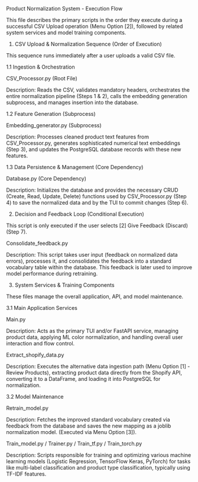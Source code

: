 Product Normalization System - Execution Flow

This file describes the primary scripts in the order they execute during a successful CSV Upload operation (Menu Option [2]), followed by related system services and model training components.

1. CSV Upload & Normalization Sequence (Order of Execution)

This sequence runs immediately after a user uploads a valid CSV file.

1.1 Ingestion & Orchestration

CSV_Processor.py (Root File)

Description: Reads the CSV, validates mandatory headers, orchestrates the entire normalization pipeline (Steps 1 & 2), calls the embedding generation subprocess, and manages insertion into the database.

1.2 Feature Generation (Subprocess)

Embedding_generator.py (Subprocess)

Description: Processes cleaned product text features from CSV_Processor.py, generates sophisticated numerical text embeddings (Step 3), and updates the PostgreSQL database records with these new features.

1.3 Data Persistence & Management (Core Dependency)

Database.py (Core Dependency)

Description: Initializes the database and provides the necessary CRUD (Create, Read, Update, Delete) functions used by CSV_Processor.py (Step 4) to save the normalized data and by the TUI to commit changes (Step 6).

2. Decision and Feedback Loop (Conditional Execution)

This script is only executed if the user selects [2] Give Feedback (Discard) (Step 7).

Consolidate_feedback.py

Description: This script takes user input (feedback on normalized data errors), processes it, and consolidates the feedback into a standard vocabulary table within the database. This feedback is later used to improve model performance during retraining.

3. System Services & Training Components

These files manage the overall application, API, and model maintenance.

3.1 Main Application Services

Main.py

Description: Acts as the primary TUI and/or FastAPI service, managing product data, applying ML color normalization, and handling overall user interaction and flow control.

Extract_shopify_data.py

Description: Executes the alternative data ingestion path (Menu Option [1] - Review Products), extracting product data directly from the Shopify API, converting it to a DataFrame, and loading it into PostgreSQL for normalization.

3.2 Model Maintenance

Retrain_model.py

Description: Fetches the improved standard vocabulary created via feedback from the database and saves the new mapping as a joblib normalization model. (Executed via Menu Option [3]).

Train_model.py / Trainer.py / Train_tf.py / Train_torch.py

Description: Scripts responsible for training and optimizing various machine learning models (Logistic Regression, TensorFlow Keras, PyTorch) for tasks like multi-label classification and product type classification, typically using TF-IDF features.